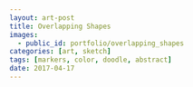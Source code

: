 ```yaml
---
layout: art-post
title: Overlapping Shapes
images:
  - public_id: portfolio/overlapping_shapes
categories: [art, sketch]
tags: [markers, color, doodle, abstract]
date: 2017-04-17
---
```

